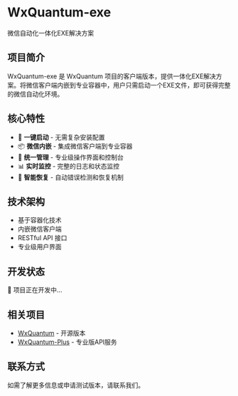 # WxQuantum-exe

微信自动化一体化EXE解决方案

## 项目简介

WxQuantum-exe 是 WxQuantum 项目的客户端版本，提供一体化EXE解决方案。将微信客户端内嵌到专业容器中，用户只需启动一个EXE文件，即可获得完整的微信自动化环境。

## 核心特性

- 🚀 **一键启动** - 无需复杂安装配置
- 📦 **微信内嵌** - 集成微信客户端到专业容器
- 🎯 **统一管理** - 专业级操作界面和控制台
- 📊 **实时监控** - 完整的日志和状态监控
- 🔧 **智能恢复** - 自动错误检测和恢复机制

## 技术架构

- 基于容器化技术
- 内嵌微信客户端
- RESTful API 接口
- 专业级用户界面

## 开发状态

🚧 项目正在开发中...

## 相关项目

- [WxQuantum](https://github.com/WechatUIAuto/WxQuantum) - 开源版本
- [WxQuantum-Plus](https://github.com/WechatUIAuto/WxQuantum-Plus) - 专业版API服务

## 联系方式

如需了解更多信息或申请测试版本，请联系我们。